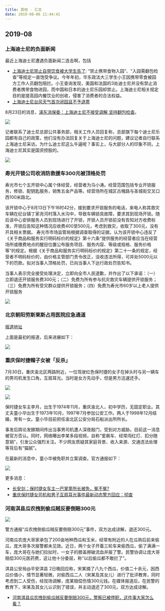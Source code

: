 ```yaml
---
title: 其他 · 汇总
date: 2019-08-06 11:44:41
---
```


## 2019-08

### 上海迪士尼的负面新闻

最近上海迪士尼遭遇负面新闻二连击啊，包括

- [上海迪士尼禁止自带饮食被大学生告了](https://www.zhihu.com/question/339594280/answer/782474101): “禁止携带食物入园”、“入园需翻包检查”等规定一直饱受争议。今年年初，华东政法大三学生小王因携带零食被园方工作人员翻包阻拦。小王查询发现，美国和法国的3处迪士尼并没有禁止消费者携带食物进园，而中国和日本的迪士尼乐园却禁止。上海迪士尼相关规定目的是提高园内餐饮业的创收，侵害了消费者的合法权益。
- [上海迪士尼台风天气首次闭园且不予退票](https://www.zhihu.com/question/339695317/answer/784344583)

8月23日的消息，[浦东消保委：上海迪士尼不接受调解 坚持翻包检查](http://china.huanqiu.com/article/2019-08/15345602.html?agt=15438)。

![](https://imgs.codewoody.com/uploads/big/6a998abc005374ba23647b315b011b4f.jpg)

记者联系了迪士尼总部公共事务部，相关工作人员回复称，总部旗下每个迪士尼乐园都有自己的政策，他们没有办法回复关于上海迪士尼的问题，建议记者自行联系上海迪士尼采访。为什么迪士尼这么牛逼呢？事实上，与大部分人的印象不同，上海迪士尼其实是国资控股的。

![](https://imgs.codewoody.com/uploads/big/26ef0eb82ad195fd896b90a08f7d3730.jpg)

### 寿光开锁公司收消防救援车300元被顶格处罚

寿光市七个五开锁中心属个体经营，经营者为马小涛。经营范围包括专业开锁服务，修锁、配钥匙服务，销售五金产品等。经营场所在城区古槐路与圣城街交叉口西100米路北。

该开锁中心于8月13日下午16时42分，接到要求开锁服务的电话，来电人称其救灾车辆在纪台镇丁家尧河村落入水沟中，导致车辆锁具故障，要求其到现场开锁。随后该中心安排服务人员到现场进行了开锁，开锁人员开锁前没有告知对方收费标准，开锁后告知这种情况应收费400至500元，考虑到救灾，收取了300元，没有开具相关票据。
寿光市市场监管局根据调查取得的证据，认为该开锁中心违反了《关于商品和服务实行明码标价的规定》第十六条“提供服务的经营者应当在经营场所或缴费地点的醒目位置公布服务项目、服务内容、等级或规格、服务价格等”的规定。根据《关于商品和服务实行明码标价的规定》第二十一条的规定，经营者不明码标价的，由价格主管部门责令改正，没收违法所得，可并处5000元以下的罚款。拟对当事人顶格处罚，已向当事人下达行政处罚告知书。

当事人表示完全接受处理决定，立即向全市人民道歉，并作出了以下承诺：（一）立即退还开锁服务费300元；（二）免费为所有参与抗灾救灾车辆提供开锁服务；（三）免费为所有受灾群众提供开锁服务；（四）免费为寿光市60岁以上老人提供开锁服务

![](https://pic1.zhimg.com/v2-30530701cbf5c6d85864e9c67486edd4_b.png)

### 北京朝阳劳斯莱斯占用医院应急通道

[报道地址](/knowledge-base/backups/劳斯莱斯占用医院应急通道.html)

上面是最初的报道，后来进展如下：

![](https://imgs.codewoody.com/uploads/big/a289f1d9eaf25a0a52cf6046afae89ca.jpg)

### 重庆保时捷帽子女被「反杀」

7月30日，重庆渝北区两路附近，一位驾驶红色保时捷的女子在掉头时与另一辆车的男司机发生口角，互扇耳光。当时是女方先动手，但是男方迅速还手。

![](https://imgs.codewoody.com/uploads/big/ee6188c9fadd0a43030be5a4e26b4e84.jpeg)

![](https://imgs.codewoody.com/uploads/big/4112f2fb8a659325fc139d192341247d.gif)

保时捷女车主李月，出生于1974年11月，重庆渝北人，初中学历，无固定职业。其丈夫童小华出生于1973年10月，1997年7月参加公安工作。两人于1998年12月结婚，育有一女。童小华目前担任渝北区公安分局石船派出所所长。

事发后舆论发酵期间传出当事男司机遭人深夜敲门，受到对方威胁。目前这一消息被官方否认。同时，网络曝出李某多段视频，自称“爱飙车、经常闯红灯、扣分随意销”，引发公众强烈关注。不少网友质疑其家庭背景、收入来源、交通违法处理等背后有“猫腻”。

在最新的消息中，童小华被免职并立案调查。官方通报如下：

![](https://imgs.codewoody.com/uploads/big/7995e041a73a0a93e1527b1d7528d028.jpeg)

更多消息：

- [长安剑：保时捷女车主一巴掌童所长被免，冤不冤?](https://news.ifeng.com/c/7p5sc9zxtze)
- [重庆保时捷女司机和男子互扇耳光事件最新动态警方回应：彻查](http://www.sohu.com/a/331014843_99988005)

### 河南淇县瓜农拽到偷瓜贼反要倒赔300元

![](https://imgs.codewoody.com/uploads/big/1c3bba8385b103f9cf13efce48810606.jpg)

警方通报“瓜农拽倒偷瓜贼反要倒赔300元”事件，双方达成谅解，退还300元。

河南瓜农庞大哥家承包了200亩地种西瓜和玉米，经常有附近的人在瓜熟后前来偷瓜，庞大哥多次报警都未见效。近日，两个女子开着三轮车来偷西瓜，偷了满满一车，庞大哥在与她们拉扯时，一女子的膝盖擦破流血并报了警。民警协调让庞大哥赔偿300元医药费，这让他十分委屈，称“以后偷瓜都不敢拦了”。

淇县公安局@平安淇县 2日晚回应称，宋某摘了八九个西瓜，价值二十余元，因西瓜价值小，情节显著轻微，对偷西瓜二人（宋某及其女儿）进行了批评教育，同时考虑到二人受伤，经现场调解，庞某赔偿伤情300元钱。在媒体报道后，在民警的教育下，宋某及其女儿认识到了错误，并主动退还了300元，双方达成谅解。

- [河南淇县瓜农拽到偷瓜贼反要倒赔300元，警察已被停职，这件事大家怎么看？](https://www.zhihu.com/question/338491629)
